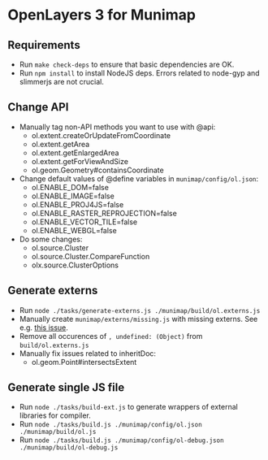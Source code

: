 # OpenLayers 3 for Munimap

## Requirements
* Run `make check-deps` to ensure that basic dependencies are OK.
* Run `npm install` to install NodeJS deps. Errors related to node-gyp and slimmerjs are not crucial.

## Change API
* Manually tag non-API methods you want to use with @api:
   * ol.extent.createOrUpdateFromCoordinate
   * ol.extent.getArea
   * ol.extent.getEnlargedArea
   * ol.extent.getForViewAndSize
   * ol.geom.Geometry#containsCoordinate
* Change default values of @define variables in `munimap/config/ol.json`:
   * ol.ENABLE_DOM=false
   * ol.ENABLE_IMAGE=false
   * ol.ENABLE_PROJ4JS=false
   * ol.ENABLE_RASTER_REPROJECTION=false
   * ol.ENABLE_VECTOR_TILE=false
   * ol.ENABLE_WEBGL=false
* Do some changes:
   * ol.source.Cluster
   * ol.source.Cluster.CompareFunction
   * olx.source.ClusterOptions

## Generate externs
* Run `node ./tasks/generate-externs.js ./munimap/build/ol.externs.js`
* Manually create `munimap/externs/missing.js` with missing externs. See e.g. [this issue](https://github.com/openlayers/ol3/pull/5010).
* Remove all occurences of `, undefined: (Object)` from `build/ol.externs.js`
* Manually fix issues related to inheritDoc:
   * ol.geom.Point#intersectsExtent


## Generate single JS file
* Run `node ./tasks/build-ext.js` to generate wrappers of external libraries for compiler.
* Run `node ./tasks/build.js ./munimap/config/ol.json ./munimap/build/ol.js`
* Run `node ./tasks/build.js ./munimap/config/ol-debug.json ./munimap/build/ol-debug.js`
